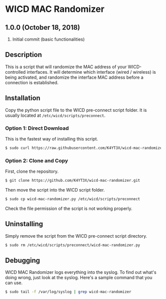 # WICD MAC Randomizer

## 1.0.0 (October 18, 2018)

1. Initial commit (basic functionalities)

## Description

This is a script that will randomize the MAC address of your WICD-controlled interfaces. It will determine which interface (wired / wireless) is being activated, and randomize the interface MAC address before a connection is established.

## Installation

Copy the python script file to the WICD pre-connect script folder. It is usually located at `/etc/wicd/scripts/preconnect`.

### Option 1: Direct Download

This is the fastest way of installing this script.

```bash
$ sudo curl https://raw.githubusercontent.com/K4YT3X/wicd-mac-randomizer/master/wicd-mac-randomizer.py -o /etc/wicd/scripts/preconnect/wicd-mac-randomizer.py && chown root: /etc/wicd/scripts/preconnect/wicd-mac-randomizer.py && chmod 755 /etc/wicd/scripts/preconnect/wicd-mac-randomizer.py
```

### Option 2: Clone and Copy

First, clone the repository.

```bash
$ git clone https://github.com/K4YT3X/wicd-mac-randomizer.git
```

Then move the script into the WICD script folder.

```bash
$ sudo cp wicd-mac-randomizer.py /etc/wicd/scripts/preconnect
```

Check the file permission of the script is not working properly.

## Uninstalling

Simply remove the script from the WICD pre-connect script directory.

```bash
$ sudo rm /etc/wicd/scripts/preconnect/wicd-mac-randomizer.py
```

## Debugging

WICD MAC Randomizer logs everything into the syslog. To find out what's doing wrong, just look at the syslog. Here's  a sample command that you can use.

```bash
$ sudo tail -f /var/log/syslog | grep wicd-mac-randomizer
```